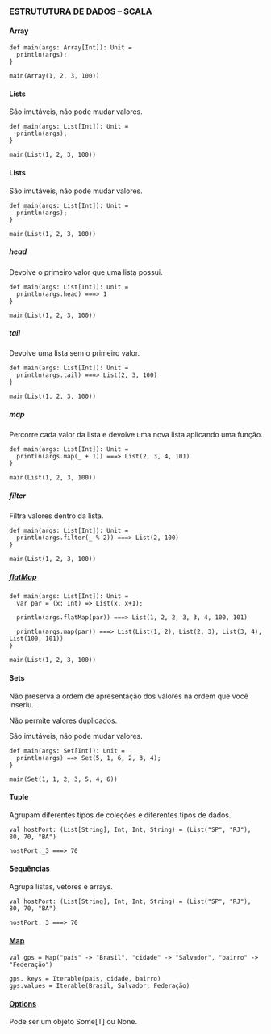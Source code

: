 ### ESTRUTUTURA DE DADOS – SCALA

#### Array
```
def main(args: Array[Int]): Unit =
  println(args);
}

main(Array(1, 2, 3, 100))
```

#### Lists

São imutáveis, não pode mudar valores.

```
def main(args: List[Int]): Unit =
  println(args);
}

main(List(1, 2, 3, 100))
```

#### Lists

São imutáveis, não pode mudar valores.

```
def main(args: List[Int]): Unit =
  println(args);
}

main(List(1, 2, 3, 100))
```

##### head

Devolve o primeiro valor que uma lista possui.

```
def main(args: List[Int]): Unit =
  println(args.head) ===> 1
}

main(List(1, 2, 3, 100))
```

##### tail

Devolve uma lista sem o primeiro valor.

```
def main(args: List[Int]): Unit =
  println(args.tail) ===> List(2, 3, 100)
}

main(List(1, 2, 3, 100))
```

##### map

Percorre cada valor da lista e devolve uma nova lista aplicando uma função.

```
def main(args: List[Int]): Unit =
  println(args.map(_ + 1)) ===> List(2, 3, 4, 101)
}

main(List(1, 2, 3, 100))
```

##### filter

Filtra valores dentro da lista.

```
def main(args: List[Int]): Unit =
  println(args.filter(_ % 2)) ===> List(2, 100)
}

main(List(1, 2, 3, 100))
```

##### [flatMap](https://www.geeksforgeeks.org/scala-flatmap-method/)


```
def main(args: List[Int]): Unit =
  var par = (x: Int) => List(x, x+1);

  println(args.flatMap(par)) ===> List(1, 2, 2, 3, 3, 4, 100, 101)

  println(args.map(par)) ===> List(List(1, 2), List(2, 3), List(3, 4), List(100, 101))
}

main(List(1, 2, 3, 100))
```

#### Sets

Não preserva a ordem de apresentação dos valores na ordem que você inseriu.

Não permite valores duplicados.

São imutáveis, não pode mudar valores.

```
def main(args: Set[Int]): Unit =
  println(args) ==> Set(5, 1, 6, 2, 3, 4);
}

main(Set(1, 1, 2, 3, 5, 4, 6))
```

#### Tuple

Agrupam diferentes tipos de coleções e diferentes tipos de dados.

```
val hostPort: (List[String], Int, Int, String) = (List("SP", "RJ"), 80, 70, "BA")

hostPort._3 ===> 70
```

#### Sequências

Agrupa listas, vetores e arrays.

```
val hostPort: (List[String], Int, Int, String) = (List("SP", "RJ"), 80, 70, "BA")

hostPort._3 ===> 70
```

#### [Map](https://docs.scala-lang.org/overviews/collections/maps.html)


```
val gps = Map("pais" -> "Brasil", "cidade" -> "Salvador", "bairro" -> "Federação")

gps. keys = Iterable(pais, cidade, bairro)
gps.values = Iterable(Brasil, Salvador, Federação)

```


#### [Options](https://www.tutorialspoint.com/scala/scala_options.htm)

Pode ser um objeto Some[T] ou None.



